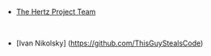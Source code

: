 * [The Hertz Project Team](https://github.com/TheHertzProject)

<br>









































* [Ivan Nikolsky] (https://github.com/ThisGuyStealsCode)
